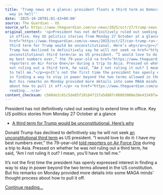 ```yaml
---
title: 'Trump news at a glance: president floats a third term as Democrats vow ‘no
  way in hell’'
date: '2025-10-28T01:01:43+00:00'
source: The Guardian - US
source_url: https://www.theguardian.com/us-news/2025/oct/27/trump-news-at-a-glance-president-floats-a-third-term-as-democrats-vow-no-way-in-hell
original_content: '<p>President has not definitively ruled out seeking to extend time
  in office. Key US politics stories from Monday 27 October at a glance</p><ul><li><p><a
  href="https://www.theguardian.com/us-news/2025/oct/27/can-trump-run-for-a-third-us-presidential-term-in-2028">A
  third term for Trump would be unconstitutional. Here’s why</a></p></li></ul><p>Donald
  Trump has declined to definitively say he will not seek <a href="https://www.theguardian.com/us-news/2025/apr/06/trump-third-term-extremist-ideas-mainstream">an
  unconstitutional third term</a> as US president. “I would love to do it: I have
  my best numbers ever,” the 79-year-old <a href="https://www.theguardian.com/us-news/2025/oct/27/donald-trump-third-term-vice-president">told
  reporters on Air Force One</a> during a trip to Asia. Pressed on whether he was
  not ruling out a third term, he said, “Am I not ruling it out? I mean, you’ll have
  to tell me.”</p><p>It’s not the first time the president has openly expressed interest
  in finding a way to stay in power beyond the two terms allowed in the US constitution.
  But his remarks on Monday provided more details into some MAGA minds’ thought process
  about how to pull it off.</p> <a href="https://www.theguardian.com/us-news/2025/oct/27/trump-news-at-a-glance-president-floats-a-third-term-as-democrats-vow-no-way-in-hell">Continue
  reading...</a>'
content_checksum: c560de2c81c5de85f101d47157a5d807c06093080e20e433497a4b9a717a8d92
---
```


President has not definitively ruled out seeking to extend time in office. Key US politics stories from Monday 27 October at a glance

- [A third term for Trump would be unconstitutional. Here’s why](https://www.theguardian.com/us-news/2025/oct/27/can-trump-run-for-a-third-us-presidential-term-in-2028)

Donald Trump has declined to definitively say he will not seek [an unconstitutional third term](https://www.theguardian.com/us-news/2025/apr/06/trump-third-term-extremist-ideas-mainstream) as US president. “I would love to do it: I have my best numbers ever,” the 79-year-old [told reporters on Air Force One](https://www.theguardian.com/us-news/2025/oct/27/donald-trump-third-term-vice-president) during a trip to Asia. Pressed on whether he was not ruling out a third term, he said, “Am I not ruling it out? I mean, you’ll have to tell me.”

It’s not the first time the president has openly expressed interest in finding a way to stay in power beyond the two terms allowed in the US constitution. But his remarks on Monday provided more details into some MAGA minds’ thought process about how to pull it off.

 [Continue reading...](https://www.theguardian.com/us-news/2025/oct/27/trump-news-at-a-glance-president-floats-a-third-term-as-democrats-vow-no-way-in-hell)